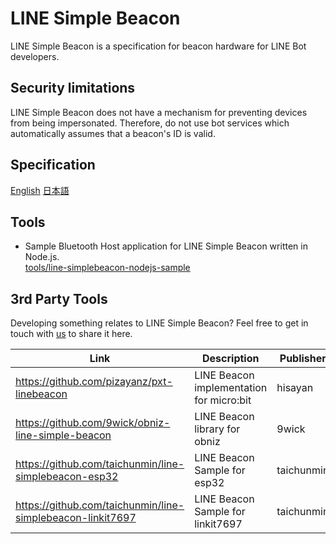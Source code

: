 # LINE Simple Beacon

LINE Simple Beacon is a specification for beacon hardware for LINE Bot developers.

## Security limitations

LINE Simple Beacon does not have a mechanism for preventing devices from being impersonated. Therefore, do not use bot services which automatically assumes that a beacon's ID is valid.

## Specification

[English](README.en.md)
[日本語](README.ja.md)

## Tools

* Sample Bluetooth Host application for LINE Simple Beacon written in Node.js.<br/>
  [tools/line-simplebeacon-nodejs-sample](tools/line-simplebeacon-nodejs-sample)

## 3rd Party Tools

Developing something relates to LINE Simple Beacon? Feel free to get in touch with [us](<mailto:dl_developer_relations@linecorp.com>) to share it here.

| Link | Description | Publisher | License | Stars |
| ---- | ---- | ---- | ---- | ---- |
| https://github.com/pizayanz/pxt-linebeacon | LINE Beacon implementation for micro:bit | hisayan | MIT | ![stars](https://img.shields.io/github/stars/pizayanz/pxt-linebeacon) |
| https://github.com/9wick/obniz-line-simple-beacon | LINE Beacon library for obniz | 9wick | MIT | ![stars](https://img.shields.io/github/stars/9wick/obniz-line-simple-beacon) |
| https://github.com/taichunmin/line-simplebeacon-esp32 | LINE Beacon Sample for esp32 | taichunmin | MIT | ![stars](https://img.shields.io/github/stars/taichunmin/line-simplebeacon-esp32) |
| https://github.com/taichunmin/line-simplebeacon-linkit7697 | LINE Beacon Sample for linkit7697 | taichunmin | MIT | ![stars](https://img.shields.io/github/stars/taichunmin/line-simplebeacon-linkit7697) |
